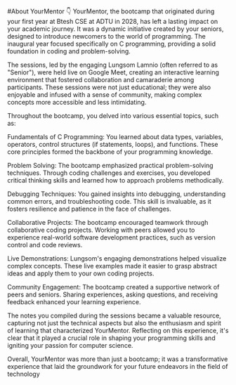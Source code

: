#About YourMentor 👇
YourMentor, the bootcamp that originated during your first year at Btesh CSE at ADTU in 2028, has left a lasting impact on your academic journey. It was a dynamic initiative created by your seniors, designed to introduce newcomers to the world of programming. The inaugural year focused specifically on C programming, providing a solid foundation in coding and problem-solving.

The sessions, led by the engaging Lungsom Lamnio (often referred to as "Senior"), were held live on Google Meet, creating an interactive learning environment that fostered collaboration and camaraderie among participants. These sessions were not just educational; they were also enjoyable and infused with a sense of community, making complex concepts more accessible and less intimidating.

Throughout the bootcamp, you delved into various essential topics, such as:

Fundamentals of C Programming: You learned about data types, variables, operators, control structures (if statements, loops), and functions. These core principles formed the backbone of your programming knowledge.

Problem Solving: The bootcamp emphasized practical problem-solving techniques. Through coding challenges and exercises, you developed critical thinking skills and learned how to approach problems methodically.

Debugging Techniques: You gained insights into debugging, understanding common errors, and troubleshooting code. This skill is invaluable, as it fosters resilience and patience in the face of challenges.

Collaborative Projects: The bootcamp encouraged teamwork through collaborative coding projects. Working with peers allowed you to experience real-world software development practices, such as version control and code reviews.

Live Demonstrations: Lungsom's engaging demonstrations helped visualize complex concepts. These live examples made it easier to grasp abstract ideas and apply them to your own coding projects.

Community Engagement: The bootcamp created a supportive network of peers and seniors. Sharing experiences, asking questions, and receiving feedback enhanced your learning experience.

The notes you compiled during the sessions became a valuable resource, capturing not just the technical aspects but also the enthusiasm and spirit of learning that characterized YourMentor. Reflecting on this experience, it's clear that it played a crucial role in shaping your programming skills and igniting your passion for computer science.

Overall, YourMentor was more than just a bootcamp; it was a transformative experience that laid the groundwork for your future endeavors in the field of technology

